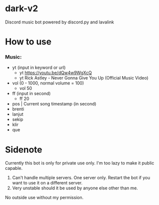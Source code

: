 # dark-v2
Discord music bot powered by discord.py and lavalink
  
# **How to use**
 
 ### Music: 
 - yt (input in keyword or url)
   - yt https://youtu.be/dQw4w9WgXcQ 
   - yt Rick Astley - Never Gonna Give You Up (Official Music Video)
 - vol (0 - 1000,  normal volume = 100) 
   - vol 50 
 - ff (input in second)
   - ff 20
 - pos | Current song timestamp (in second)
 - brenti
 - lanjut
 - sekip
 - klir
 - que
        

# **Sidenote**

  Currently this bot is only for private use only. I'm too lazy to make it public capable. 

  1. Can't handle multiple servers. One server only. Restart the bot if you want to use it on a different server.
  2. Very unstable should it be used by anyone else other than me.

  No outside use without my permission.
